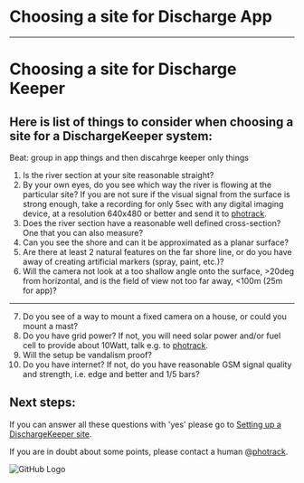 # Choosing a site for Discharge App

____

# Choosing a site for Discharge Keeper

## Here is list of things to consider when choosing a site for a DischargeKeeper system:

Beat: group in app things and then discahrge keeper only things

1. Is the river section at your site reasonable straight?
2. By your own eyes, do you see which way the river is flowing at the particular site? If you are not sure if the visual signal from the surface is strong enough, take a recording for only 5sec with any digital imaging device, at a resolution 640x480 or better and send it to [photrack](mailto:info@photrack.ch).
3. Does the river section have a reasonable well defined cross-section? One that you can also measure?
4. Can you see the shore and can it be approximated as a planar surface? 
5. Are there at least 2 natural features on the far shore line, or do you have away of creating artificial markers (spray, paint, etc.)?
6. Will the camera not look at a too shallow angle onto the surface, >20deg from horizontal, and is the field of view not too far away, <100m (25m for app)?
_______
7. Do you see of a way to mount a fixed camera on a house, or could you mount a mast?
8. Do you have grid power? If not, you will need solar power and/or fuel cell to provide about 10Watt, talk e.g. to [photrack](mailto:info@photrack.ch).
9. Will the setup be vandalism proof?
10. Do you have internet? If not, do you have reasonable GSM signal quality and strength, i.e. edge and better and 1/5 bars?

## Next steps:
If you can answer all these questions with 'yes' please go to [Setting up a DischargeKeeper site](setup_keeper_site).

If you are in doubt about some points, please contact a human @[photrack](mailto:info@photrack.ch).

![GitHub Logo](https://github.com/luethi/discharge_manual/blob/master/img/comparison_letten.jpg)



